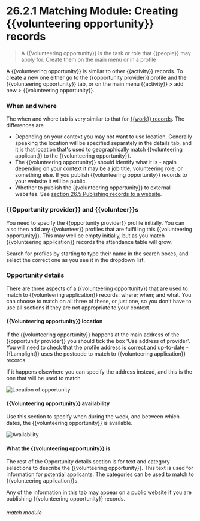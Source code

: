 # 26.2.1 Matching Module: Creating {{volunteering opportunity}} records

> A {{Volunteering opportunity}} is the task or role that {{people}} may apply for. Create them on the main menu or in a profile

A {{volunteering opportunity}} is similar to other {{activity}} records.  To create a new one either go to the {{opportunity provider}} profile and the {{volunteering opportunity}} tab, or on the main menu {{activity}} > add new > {{volunteering opportunity}}. 

### When and where

The when and where tab is very similar to that for [{{work}} records](/help/index/p/7.1.1).  The differences are 
 
 - Depending on your context you may not want to use location.  Generally speaking the location will be specified separately in the details tab, and it is that location that's used to geographically match {{volunteering applicant}} to the {{volunteering opportunity}}.
 - The {{volunteering opportunity}} should identify what it is - again depending on your context it may be a job title, volunteering role, or something else.  If you publish {{volunteering opportunity}} records to your website it will be public.
 - Whether to publish the {{volunteering opportunity}} to external websites.  See [section 26.5 Publishing records to a website](/help/index/p/26.5).
 
### {{Opportunity provider}} and {{volunteer}}s

You need to specify the {{opportunity provider}} profile initially.  You can also then add any {{volunteer}} profiles that are fulfilling this {{volunteering opportunity}}.  This may well be empty initially, but as you match {{volunteering application}} records the attendance table will grow.

Search for profiles by starting to type their name in the search boxes, and select the correct one as you see it in the dropdown list.

### Opportunity details

There are three aspects of a {{volunteering opportunity}} that are used to match to {{volunteering application}} records: where; when; and what.  You can choose to match on all three of these, or just one, so you don't have to use all sections if they are not appropriate to your context.

#### {{Volunteering opportunity}} location

If the {{volunteering opportunity}} happens at the main address of the {{opportunity provider}} you should tick the box 'Use address of provider'.  You will need to check that the profile address is correct and up-to-date - {{Lamplight}} uses the postcode to match to {{volunteering application}} records.

If it happens elsewhere you can specify the address instead, and this is the one that will be used to match.

![Location of opportunity](26.2.1b.PNG)

#### {{Volunteering opportunity}} availability

Use this section to specify when during the week, and between which dates, the {{volunteering opportunity}} is available.

![Availability](26.2.1c.PNG)


#### What the {{volunteering opportunity}} is

The rest of the Opportunity details section is for text and category selections to describe the {{volunteering opportunity}}.  This text is used for information for potential applicants.  The categories can be used to match to {{volunteering application}}s.

Any of the information in this tab may appear on a public website if you are publishing {{volunteering opportunity}} records.

 
 

###### match module
